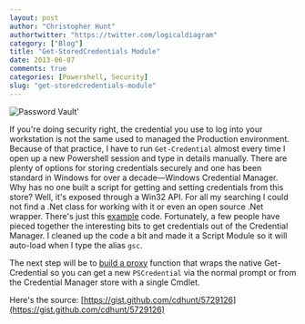 ```yaml
---
layout: post
author: "Christopher Hunt"
authortwitter: "https://twitter.com/logicaldiagram"
category: ["Blog"]
title: "Get-StoredCredentials Module"
date: 2013-06-07
comments: true
categories: [Powershell, Security]
slug: "get-storedcredentials-module"
---
```

![Password Vault'](/img/vault.png)

If you're doing security right, the credential you use to log into your workstation is not the same used to managed the Production environment. Because of that practice, I have to run `Get-Credential` almost every time I open up a new Powershell session and type in details manually. There are plenty of options for storing credentials securely and one has been standard in Windows for over a decade&mdash;Windows Credential Manager. Why has no one built a script for getting and setting credentials from this store? <!--more--> Well, it's exposed through a Win32 API. For all my searching I could not find a .Net class for working with it or even an open source .Net wrapper. There's just this [example](http://www.microsoft.com/indonesia/msdn/credmgmt.aspx) code. Fortunately, a few people have pieced together the interesting bits to get credentials out of the Credential Manager. I cleaned up the code a bit and made it a Script Module so it will auto-load when I type the alias `gsc`.

The next step will be to [build a proxy](http://blogs.msdn.com/b/powershell/archive/2009/01/04/extending-and-or-modifing-commands-with-proxies.aspx) function that wraps the native Get-Credential so you can get a new `PSCredential` via the normal prompt or from the Credential Manager store with a single Cmdlet.

Here's the source:
[https://gist.github.com/cdhunt/5729126](https://gist.github.com/cdhunt/5729126)
